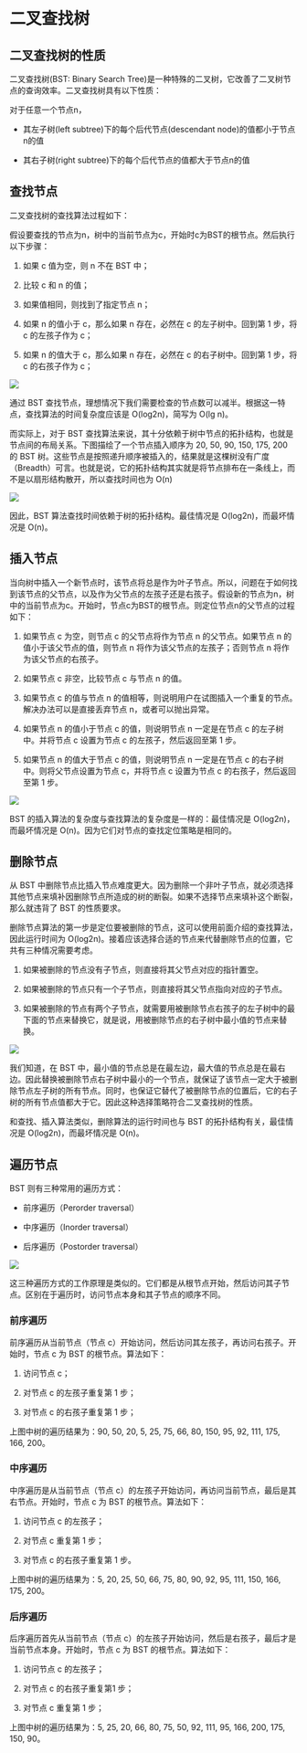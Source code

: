# 二叉查找树

## 二叉查找树的性质

二叉查找树(BST: Binary Search Tree)是一种特殊的二叉树，它改善了二叉树节点的查询效率。二叉查找树具有以下性质：

对于任意一个节点n，

- 其左子树(left subtree)下的每个后代节点(descendant node)的值都小于节点n的值

- 其右子树(right subtree)下的每个后代节点的值都大于节点n的值

## 查找节点

二叉查找树的查找算法过程如下：

假设要查找的节点为n，树中的当前节点为c，开始时c为BST的根节点。然后执行以下步骤：

1. 如果 c 值为空，则 n 不在 BST 中；

2. 比较 c 和 n 的值；

3. 如果值相同，则找到了指定节点 n；

4. 如果 n 的值小于 c，那么如果 n 存在，必然在 c 的左子树中。回到第 1 步，将 c 的左孩子作为 c；

5. 如果 n 的值大于 c，那么如果 n 存在，必然在 c 的右子树中。回到第 1 步，将 c 的右孩子作为 c；

![](../assets/383fcb991fe00219aa1358c588215b03_1.png)

通过 BST 查找节点，理想情况下我们需要检查的节点数可以减半。根据这一特点，查找算法的时间复杂度应该是 O(log­2n)，简写为 O(lg n)。

而实际上，对于 BST 查找算法来说，其十分依赖于树中节点的拓扑结构，也就是节点间的布局关系。下图描绘了一个节点插入顺序为 20, 50, 90, 150, 175, 200 的 BST 树。这些节点是按照递升顺序被插入的，结果就是这棵树没有广度（Breadth）可言。也就是说，它的拓扑结构其实就是将节点排布在一条线上，而不是以扇形结构散开，所以查找时间也为 O(n)

![](../assets/383fcb991fe00219aa1358c588215b03_2.png)

因此，BST 算法查找时间依赖于树的拓扑结构。最佳情况是 O(log­2n)，而最坏情况是 O(n)。

## 插入节点

当向树中插入一个新节点时，该节点将总是作为叶子节点。所以，问题在于如何找到该节点的父节点，以及作为父节点的左孩子还是右孩子。假设新的节点为n，树中的当前节点为c。开始时，节点c为BST的根节点。则定位节点n的父节点的过程如下：

1. 如果节点 c 为空，则节点 c 的父节点将作为节点 n 的父节点。如果节点 n 的值小于该父节点的值，则节点 n 将作为该父节点的左孩子；否则节点 n 将作为该父节点的右孩子。

2. 如果节点 c 非空，比较节点 c 与节点 n 的值。

3. 如果节点 c 的值与节点 n 的值相等，则说明用户在试图插入一个重复的节点。解决办法可以是直接丢弃节点 n，或者可以抛出异常。

4. 如果节点 n 的值小于节点 c 的值，则说明节点 n 一定是在节点 c 的左子树中。并将节点 c 设置为节点 c 的左孩子，然后返回至第 1 步。

5. 如果节点 n 的值大于节点 c 的值，则说明节点 n 一定是在节点 c 的右子树中。则将父节点设置为节点 c，并将节点 c 设置为节点 c 的右孩子，然后返回至第 1 步。

![](../assets/383fcb991fe00219aa1358c588215b03_3.png)

BST 的插入算法的复杂度与查找算法的复杂度是一样的：最佳情况是 O(log­2n)，而最坏情况是 O(n)。因为它们对节点的查找定位策略是相同的。

## 删除节点

从 BST 中删除节点比插入节点难度更大。因为删除一个非叶子节点，就必须选择其他节点来填补因删除节点所造成的树的断裂。如果不选择节点来填补这个断裂，那么就违背了 BST 的性质要求。

删除节点算法的第一步是定位要被删除的节点，这可以使用前面介绍的查找算法，因此运行时间为 O(log­2n)。接着应该选择合适的节点来代替删除节点的位置，它共有三种情况需要考虑。

1. 如果被删除的节点没有子节点，则直接将其父节点对应的指针置空。

2. 如果被删除的节点只有一个子节点，则直接将其父节点指向对应的子节点。

3. 如果被删除的节点有两个子节点，就需要用被删除节点右孩子的左子树中的最下面的节点来替换它，就是说，用被删除节点的右子树中最小值的节点来替换。

![](../assets/383fcb991fe00219aa1358c588215b03_4.png)

我们知道，在 BST 中，最小值的节点总是在最左边，最大值的节点总是在最右边。因此替换被删除节点右子树中最小的一个节点，就保证了该节点一定大于被删除节点左子树的所有节点。同时，也保证它替代了被删除节点的位置后，它的右子树的所有节点值都大于它。因此这种选择策略符合二叉查找树的性质。

和查找、插入算法类似，删除算法的运行时间也与 BST 的拓扑结构有关，最佳情况是 O(log­2n)，而最坏情况是 O(n)。

## 遍历节点

BST 则有三种常用的遍历方式：

- 前序遍历（Perorder traversal）

- 中序遍历（Inorder traversal）

- 后序遍历（Postorder traversal）

![](../assets/383fcb991fe00219aa1358c588215b03_5.png)

这三种遍历方式的工作原理是类似的。它们都是从根节点开始，然后访问其子节点。区别在于遍历时，访问节点本身和其子节点的顺序不同。

### 前序遍历

前序遍历从当前节点（节点 c）开始访问，然后访问其左孩子，再访问右孩子。开始时，节点 c 为 BST 的根节点。算法如下：

1. 访问节点 c；

2. 对节点 c 的左孩子重复第 1 步；

3. 对节点 c 的右孩子重复第 1 步；

上图中树的遍历结果为：90, 50, 20, 5, 25, 75, 66, 80, 150, 95, 92, 111, 175, 166, 200。

### 中序遍历

中序遍历是从当前节点（节点 c）的左孩子开始访问，再访问当前节点，最后是其右节点。开始时，节点 c 为 BST 的根节点。算法如下：

1. 访问节点 c 的左孩子；

2. 对节点 c 重复第 1 步；

3. 对节点 c 的右孩子重复第 1 步。

上图中树的遍历结果为：5, 20, 25, 50, 66, 75, 80, 90, 92, 95, 111, 150, 166, 175, 200。

### 后序遍历

后序遍历首先从当前节点（节点 c）的左孩子开始访问，然后是右孩子，最后才是当前节点本身。开始时，节点 c 为 BST 的根节点。算法如下：

1. 访问节点 c 的左孩子；

2. 对节点 c 的右孩子重复第1 步；

3. 对节点 c 重复第 1 步；

上图中树的遍历结果为：5, 25, 20, 66, 80, 75, 50, 92, 111, 95, 166, 200, 175, 150, 90。